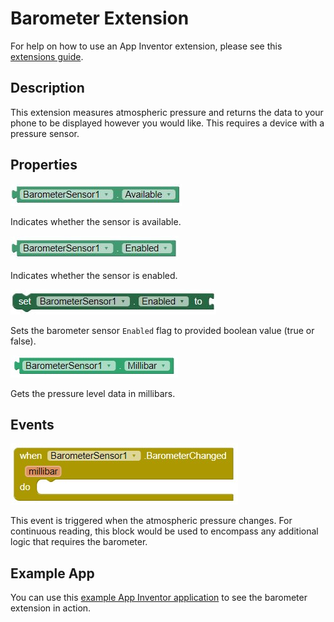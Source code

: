 # **Barometer Extension**

For help on how to use an App Inventor extension, please see this [extensions guide](http://ai2.appinventor.mit.edu/reference/other/extensions.html).

## Description
This extension measures atmospheric pressure and returns the data to your phone to be displayed however you would like. This requires a device with a pressure sensor.

## Properties
![Is Barometer Available Block](./BarometerBlocksImages/barometerAvailable.jpg)

Indicates whether the sensor is available.

![Is Barometer Enabled Block](./BarometerBlocksImages/barometerEnabled.jpg)

Indicates whether the sensor is enabled.

![Set Barometer Enabled Block](./BarometerBlocksImages/setBarometerEnabled.jpg)

Sets the barometer sensor `Enabled` flag to provided boolean value (true or false).

![Get Barometer Millibar Block](./BarometerBlocksImages/barometerMbar.jpg)

Gets the pressure level data in millibars.

## Events
![Barometer Changed Block](./BarometerBlocksImages/barometerChanged.jpg)

This event is triggered when the atmospheric pressure changes. For continuous reading, this block would be used to encompass any additional logic that requires the barometer.

## Example App

You can use this [example App Inventor application](https://gldias.github.io/extensions/Barometer/BarometerDemo.aia) to see the barometer extension in action.